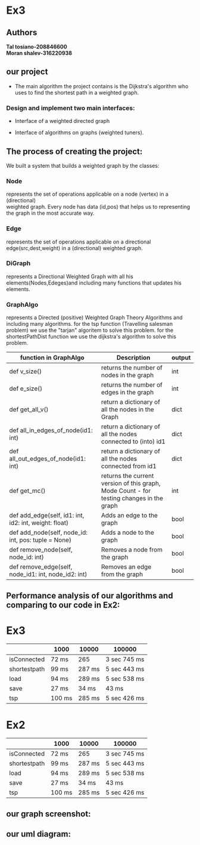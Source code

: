 # Ex3

## Authors
**Tal tosiano-208846600**  
**Moran shalev-316220938**


## our project 

+ The main algorithm the project contains is the Dijkstra's algorithm who uses to find the shortest path in a weighted graph.

### Design and implement two main interfaces:

+ Interface of a weighted directed graph

+ Interface of algorithms on graphs (weighted tuners).
        
## The process of creating the project:
We built a system that builds a weighted graph by the classes:

### Node
represents the set of operations applicable on a  node (vertex) in a (directional)     
 weighted graph.
Every node has data (id,pos) that helps us to representing the graph in the most accurate way. 

### Edge
represents the set of operations applicable on a directional  edge(src,dest,weight)  in a (directional) weighted graph.

### DiGraph
represents a Directional Weighted Graph with all his elements(Nodes,Edeges)and   including many functions that updates his elements.

### GraphAlgo
represents a Directed (positive) Weighted Graph Theory Algorithms and including many algorithms.
for the tsp function (Travelling salesman problem) we use the "tarjan" algoritem to solve  this problem.
for the shortestPathDist function we use the dijkstra's algorithm to solve this problem.

|function in GraphAlgo |  Description |  output |
| ------------ | ------------ | ------------ | 
|  def v_size() |  returns the number of nodes in the graph |  int |
|  def e_size() |  returns the number of edges in the graph |   int |
| def get_all_v() | return a dictionary of all the nodes in the Graph | dict  |
| def all_in_edges_of_node(id1: int) | return a dictionary of all the nodes connected to (into) id1 |  dict |
| def all_out_edges_of_node(id1: int) | return a dictionary of all the nodes connected from id1 |   dict |
| def get_mc() | returns the current version of this graph, Mode Count - for testing changes in the graph |   int |
| def add_edge(self, id1: int, id2: int, weight: float) | Adds an edge to the graph  | bool |
| def add_node(self, node_id: int, pos: tuple = None)  |   Adds a node to the graph  |  bool |
| def remove_node(self, node_id: int) |   Removes a node from the graph  | bool  |
| def remove_edge(self, node_id1: int, node_id2: int)|  Removes an edge from the graph   |  bool  | 

## Performance analysis of our algorithms and comparing to our code in Ex2:

# Ex3
|   |  1000 | 10000  | 100000  |
| ------------ | ------------ | ------------ | ------------ |
|  isConnected |  72 ms |  265 |  3 sec 745 ms |
|  shortestpath |  99 ms |  287 ms |  5 sec 443 ms |
| load |   94 ms |  289 ms | 5 sec 538 ms  |
| save |   27 ms |  34 ms | 43 ms  |
| tsp |   100 ms |  285 ms | 5 sec 426 ms  |

# Ex2
|   |  1000 | 10000  | 100000  |
| ------------ | ------------ | ------------ | ------------ |
|  isConnected |  72 ms |  265 |  3 sec 745 ms |
|  shortestpath |  99 ms |  287 ms |  5 sec 443 ms |
| load |   94 ms |  289 ms | 5 sec 538 ms  |
| save |   27 ms |  34 ms | 43 ms  |
| tsp |   100 ms |  285 ms | 5 sec 426 ms  |

## our graph screenshot:

## our uml diagram:
